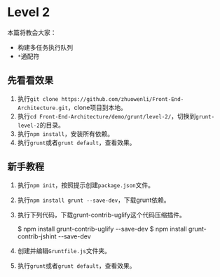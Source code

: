 # Level 2

本篇将教会大家：

- 构建多任务执行队列
- `*`通配符

## 先看看效果

1. 执行`git clone https://github.com/zhuowenli/Front-End-Architecture.git`，clone项目到本地。
2. 执行`cd Front-End-Architecture/demo/grunt/level-2/`，切换到`grunt-level-2`的目录。
3. 执行`npm install`，安装所有依赖。
4. 执行`grunt`或者`grunt default`，查看效果。

## 新手教程

1. 执行`npm init`，按照提示创建`package.json`文件。
2. 执行`npm install grunt --save-dev`，下载grunt依赖。
3. 执行下列代码，下载grunt-contrib-uglify这个代码压缩插件。

	$ npm install grunt-contrib-uglify --save-dev
	$ npm install grunt-contrib-jshint --save-dev

4. 创建并编辑`Gruntfile.js`文件夹。
5. 执行`grunt`或者`grunt default`，查看效果。
